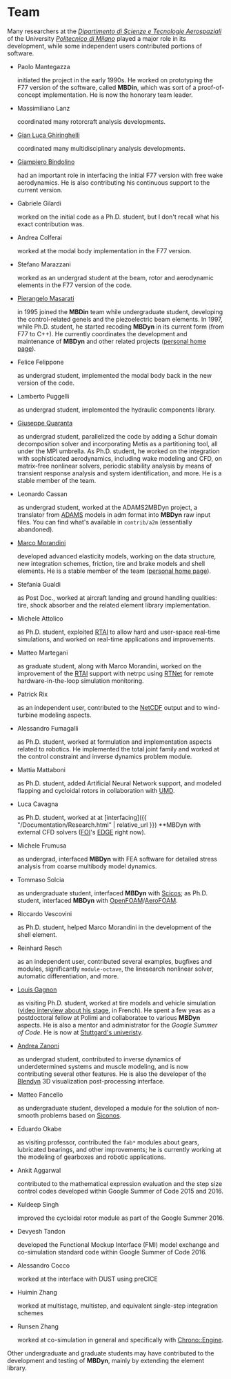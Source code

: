 ---
---

# Team

Many researchers at the [_Dipartimento di Scienze e Tecnologie Aerospaziali_](https://www.aero.polimi.it/) 
of the University [_Politecnico di Milano_](https://www.polimi.it/) played a major role in its 
development, while some independent users contributed portions of software.

* Paolo Mantegazza
  
  initiated the project in the early 1990s. He worked on prototyping the F77 version of the software, 
  called **MBDin**, which was sort of a proof-of-concept implementation. He is now the honorary team leader.
* Massimiliano Lanz
  
  coordinated many rotorcraft analysis developments.
* [Gian Luca Ghiringhelli](https://www.aero.polimi.it/index.php?id=263&amp;uid=898)
  
  coordinated many multidisciplinary analysis developments.
* [Giampiero Bindolino](https://www.aero.polimi.it/index.php?id=263&amp;uid=18628)

  had an important role in interfacing the initial F77 version with free wake aerodynamics. He is also contributing his continuous support to the current version.
* Gabriele Gilardi

  worked on the initial code as a Ph.D. student, but I don't recall what his exact contribution was.
* Andrea Colferai

  worked at the modal body implementation in the F77 version.
* Stefano Marazzani

  worked as an undergrad student at the beam, rotor and aerodynamic elements in the F77 version of the code.
* [Pierangelo Masarati](https://www.aero.polimi.it/index.php?id=263&amp;uid=102934)

  in 1995 joined the **MBDin** team while undergraduate student, developing the 
  control-related genels and the piezoelectric beam elements. 
  In 1997, while Ph.D. student, he started recoding **MBDyn** in its current form (from F77 to C++). 
  He currently coordinates the development and maintenance of **MBDyn** and other related projects 
  ([personal home page](https://home.aero.polimi.it/masarati/)).
* Felice Felippone

  as undergrad student, implemented the modal body back in the new version of the code.
* Lamberto Puggelli

  as undergrad student, implemented the hydraulic components library.
* [Giuseppe Quaranta](https://www.aero.polimi.it/index.php?id=263&amp;uid=134997)

  as undergrad student, parallelized the code by adding a Schur domain decomposition 
  solver and incorporating Metis as a partitioning tool, all under the MPI umbrella. 
  As Ph.D. student, he worked on the integration with sophisticated aerodynamics, 
  including wake modeling and CFD, on matrix-free nonlinear solvers, periodic stability 
  analysis by means of transient response analysis and system identification, and more. 
  He is a stable member of the team.
* Leonardo Cassan

  as undergrad student, worked at the ADAMS2MBDyn project, a translator 
  from [ADAMS](http://www.mscsoftware.com/) models in adm format into **MBDyn** 
  raw input files. You can find what's available in `contrib/a2m` (essentially abandoned).
* [Marco Morandini](https://www.aero.polimi.it/index.php?id=263&amp;uid=112071)

  developed advanced elasticity models, working on the data structure, new integration 
  schemes, friction, tire and brake models and shell elements. He is a stable member of the team
  ([personal home page](https://home.aero.polimi.it/morandini/)).
* Stefania Gualdi

  as Post Doc., worked at aircraft landing and ground handling qualities: 
  tire, shock absorber and the related element library implementation.
* Michele Attolico

  as Ph.D. student, exploited [RTAI](https://www.rtai.org/) to allow 
  hard and user-space real-time simulations, and worked on real-time applications and improvements.
* Matteo Martegani

  as graduate student, along with Marco Morandini, worked on the improvement of the 
  [RTAI](https://www.rtai.org/) support with netrpc using [RTNet](http://www.rtnet.org/) 
  for remote hardware-in-the-loop simulation monitoring.
* Patrick Rix

  as an independent user, contributed to the 
  [NetCDF](http://www.unidata.ucar.edu/software/netcdf/) output and to wind-turbine modeling aspects.
* Alessandro Fumagalli

  as Ph.D. student, worked at formulation and implementation aspects related to robotics. 
  He implemented the total joint family and worked at the control constraint 
  and inverse dynamics problem module.
* Mattia Mattaboni

  as Ph.D. student, added Artificial Neural Network support, and modeled 
  flapping and cycloidal rotors in collaboration with 
  [UMD](http://www.microsystems.umd.edu/research/tasks.html).
* Luca Cavagna

  as Ph.D. student, worked at at [interfacing]({{ "/Documentation/Research.html" | relative_url }})
  **MBDyn with external CFD solvers ([FOI](http://www.foi.se/)'s [EDGE](http://www.foi.se/edge) right now).
* Michele Frumusa

  as undergrad, interfaced **MBDyn** with FEA software for detailed stress 
  analysis from coarse multibody model dynamics.
* Tommaso Solcia

  as undergraduate student, interfaced **MBDyn** with 
  [Scicos](http://www.scilab.org/); as Ph.D. student, interfaced **MBDyn** with 
  [OpenFOAM](http://www.openfoam.com/)/[AeroFOAM](https://www.aero.polimi.it/freecase/).
* Riccardo Vescovini

  as Ph.D. student, helped Marco Morandini in the development of the shell element.
* Reinhard Resch

  as an independent user, contributed several examples, bugfixes and modules, 
  significantly `module-octave`, the linesearch nonlinear solver, automatic differentiation, and more.
* [Louis Gagnon](http://louisgagnon.com/research/)

  as visiting Ph.D. student, worked at tire models and vehicle simulation 
  ([video interview about his stage](http://youtu.be/iXXCCSZ4O3w), in French). 
  He spent a few yeas as a postdoctoral fellow at Polimi and collaboratee to various **MBDyn** aspects. 
  He is also a mentor and administrator for the _Google Summer of Code_. He is now at
  [Stuttgard's univeristy](https://www.uni-stuttgart.de/).
* [Andrea Zanoni](https://www.aero.polimi.it/index.php?id=263&amp;uid=260632)

  as undergrad student, contributed to inverse dynamics of underdetermined systems 
  and muscle modeling, and is now contributing several other features. 
  He is also the developer of the 
  [Blendyn](https://github.com/zanoni-mbdyn/blendyn) 3D visualization post-processing interface.
* Matteo Fancello

  as undergraduate student, developed a module for the solution of non-smooth 
  problems based on [Siconos](http://siconos.gforge.inria.fr/).
* Eduardo Okabe

  as visiting professor, contributed the `fab*` modules about gears, 
  lubricated bearings, and other improvements; he is currently working 
  at the modeling of gearboxes and robotic applications.
* Ankit Aggarwal

  contributed to the mathematical expression evaluation and the step size control 
  codes developed within Google Summer of Code 2015 and 2016.
* Kuldeep Singh

  improved the cycloidal rotor module as part of the Google Summer 2016.
* Devyesh Tandon

  developed the Functional Mockup Interface (FMI) model exchange and 
  co-simulation standard code within Google Summer of Code 2016.
* Alessandro Cocco

  worked at the interface with DUST using preCICE
* Huimin Zhang

  worked at multistage, multistep, and equivalent single-step integration schemes </p>
* Runsen Zhang

  worked at co-simulation in general and specifically with 
  [Chrono::Engine](https://projectchrono.org/).

Other undergraduate and graduate students may have contributed to the development 
and testing of **MBDyn**, mainly by extending the element library.
